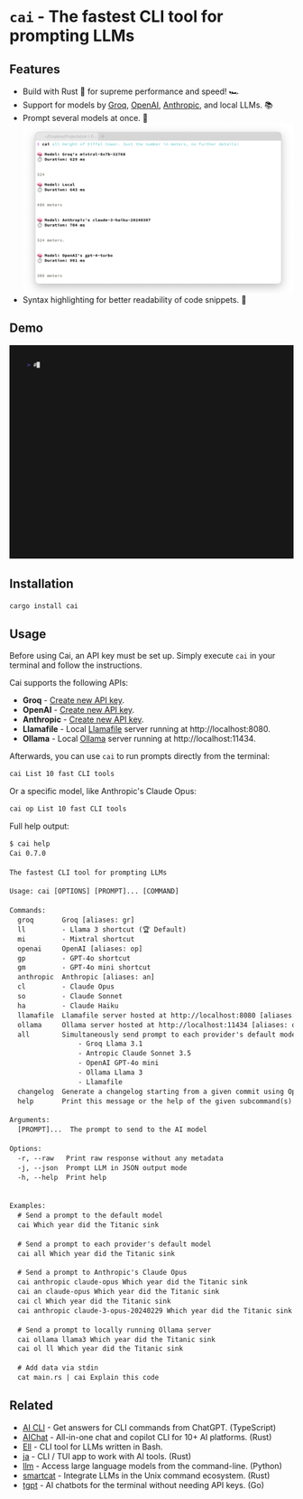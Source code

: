 # `cai` - The fastest CLI tool for prompting LLMs

## Features

- Build with Rust 🦀 for supreme performance and speed! 🏎️
- Support for models by [Groq], [OpenAI], [Anthropic], and local LLMs. 📚
- Prompt several models at once. 🤼
    ![Demo of cai's all command](screenshots/2024-04-13t1627_all.png)
- Syntax highlighting for better readability of code snippets. 🌈

[Groq]: https://console.groq.com/docs/models
[OpenAI]: https://platform.openai.com/docs/models
[Anthropic]: https://docs.anthropic.com/claude/docs/models-overview


## Demo

![`cai` demo](./demos/main.gif)


## Installation

```sh
cargo install cai
```


## Usage

Before using Cai, an API key must be set up.
Simply execute `cai` in your terminal and follow the instructions.

Cai supports the following APIs:

- **Groq** - [Create new API key](https://console.groq.com/keys).
- **OpenAI** - [Create new API key](https://platform.openai.com/api-keys).
- **Anthropic** -
    [Create new API key](https://console.anthropic.com/settings/keys).
- **Llamafile** - Local [Llamafile] server running at http://localhost:8080.
- **Ollama** - Local [Ollama] server running at http://localhost:11434.

[Llamafile]: https://github.com/Mozilla-Ocho/llamafile
[Ollama]: https://github.com/ollama/ollama

Afterwards, you can use `cai` to run prompts directly from the terminal:

```sh
cai List 10 fast CLI tools
```

Or a specific model, like Anthropic's Claude Opus:

```sh
cai op List 10 fast CLI tools
```

Full help output:

```txt
$ cai help
Cai 0.7.0

The fastest CLI tool for prompting LLMs

Usage: cai [OPTIONS] [PROMPT]... [COMMAND]

Commands:
  groq       Groq [aliases: gr]
  ll         - Llama 3 shortcut (🏆 Default)
  mi         - Mixtral shortcut
  openai     OpenAI [aliases: op]
  gp         - GPT-4o shortcut
  gm         - GPT-4o mini shortcut
  anthropic  Anthropic [aliases: an]
  cl         - Claude Opus
  so         - Claude Sonnet
  ha         - Claude Haiku
  llamafile  Llamafile server hosted at http://localhost:8080 [aliases: lf]
  ollama     Ollama server hosted at http://localhost:11434 [aliases: ol]
  all        Simultaneously send prompt to each provider's default model:
                 - Groq Llama 3.1
                 - Antropic Claude Sonnet 3.5
                 - OpenAI GPT-4o mini
                 - Ollama Llama 3
                 - Llamafile
  changelog  Generate a changelog starting from a given commit using OpenAI's GPT-4o
  help       Print this message or the help of the given subcommand(s)

Arguments:
  [PROMPT]...  The prompt to send to the AI model

Options:
  -r, --raw   Print raw response without any metadata
  -j, --json  Prompt LLM in JSON output mode
  -h, --help  Print help


Examples:
  # Send a prompt to the default model
  cai Which year did the Titanic sink

  # Send a prompt to each provider's default model
  cai all Which year did the Titanic sink

  # Send a prompt to Anthropic's Claude Opus
  cai anthropic claude-opus Which year did the Titanic sink
  cai an claude-opus Which year did the Titanic sink
  cai cl Which year did the Titanic sink
  cai anthropic claude-3-opus-20240229 Which year did the Titanic sink

  # Send a prompt to locally running Ollama server
  cai ollama llama3 Which year did the Titanic sink
  cai ol ll Which year did the Titanic sink

  # Add data via stdin
  cat main.rs | cai Explain this code
```


## Related

- [AI CLI] - Get answers for CLI commands from ChatGPT. (TypeScript)
- [AIChat] - All-in-one chat and copilot CLI for 10+ AI platforms. (Rust)
- [Ell] - CLI tool for LLMs written in Bash.
- [ja] - CLI / TUI app to work with AI tools. (Rust)
- [llm] - Access large language models from the command-line. (Python)
- [smartcat] - Integrate LLMs in the Unix command ecosystem. (Rust)
- [tgpt] - AI chatbots for the terminal without needing API keys. (Go)

[AI CLI]: https://github.com/abhagsain/ai-cli
[AIChat]: https://github.com/sigoden/aichat
[Ell]: https://github.com/simonmysun/ell
[ja]: https://github.com/joshka/ja
[llm]: https://github.com/simonw/llm
[smartcat]: https://github.com/efugier/smartcat
[tgpt]: https://github.com/aandrew-me/tgpt
